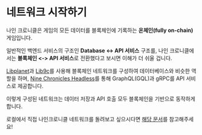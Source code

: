 # 네트워크 시작하기

나인 크로니클은 게임의 모든 데이터를 블록체인에 기록하는 **온체인(fully on-chain)** 게임입니다.

일반적인 백엔드 서비스의 구조인 **Database <-> API 서비스** 구조를, 나인 크로니클에서는 **블록체인 <-> API 서비스**로 전환했다고 보시면 이해가 더 쉬울 겁니다.

[Libplanet](https://github.com/planetarium/libplanet)과 [Lib9c](https://github.com/planetarium/lib9c)를 사용해 블록체인 네트워크를 구성하여 데이터베이스와 비슷한 역할을 하며, [Nine Chronicles Headless](https://github.com/planetarium/NineChronicles.Headless)를 통해 GraphQL(GQL)과 gRPC를 API 서비스로 제공합니다.

이렇게 구성된 네트워크는 데이터 저장과 API 호출 모두 블록체인을 기반으로 동작하게 합니다.

로컬에서 직접 나인크로니클 네트워크를 돌려보고 싶으시다면 [해당 문서](../../tutorials/local-network-tutorial/getting-started)를 참고해주세요!
